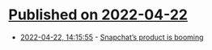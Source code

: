 # [Published on 2022-04-22](index.md)

* [2022-04-22, 14:15:55](https://news.ycombinator.com/item?id=31121811) - [Snapchat’s product is booming](https://bigtechnology.substack.com/p/why-snapchats-product-is-booming)
